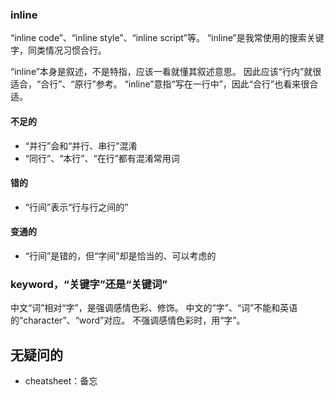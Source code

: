 

### inline
“inline code”、“inline style”、“inline script”等。
“inline”是我常使用的搜索关键字，同类情况习惯合行。

“inline”本身是叙述，不是特指，应该一看就懂其叙述意思。
因此应该“行内”就很适合，“合行”、“原行”参考。
“inline”意指“写在一行中”，因此“合行”也看来很合适。

#### 不足的
- “并行”会和“并行、串行”混淆
- “同行”、“本行”、“在行”都有混淆常用词

#### 错的
- “行间”表示“行与行之间的”

#### 变通的
- “行间”是错的，但“字间”却是恰当的、可以考虑的

### keyword，“关键字”还是“关键词”
中文“词”相对“字”，是强调感情色彩、修饰。
中文的“字”、“词”不能和英语的“character”、“word”对应。
不强调感情色彩时，用“字”。

## 无疑问的
- cheatsheet：备忘
